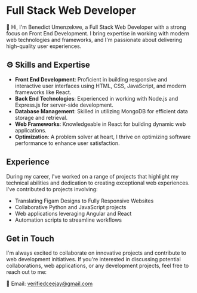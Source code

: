 # Full Stack Web Developer

👋 Hi, I'm Benedict Umenzekwe, a Full Stack Web Developer with a strong focus on Front End Development. I bring expertise in working with modern web technologies and frameworks, and I'm passionate about delivering high-quality user experiences.

##  ⚙️ Skills and Expertise

- **Front End Development**: Proficient in building responsive and interactive user interfaces using HTML, CSS, JavaScript, and modern frameworks like React.
- **Back End Technologies**: Experienced in working with Node.js and Express.js for server-side development.
- **Database Management**: Skilled in utilizing MongoDB for efficient data storage and retrieval.
- **Web Frameworks**: Knowledgeable in React for building dynamic web applications.
- **Optimization**: A problem solver at heart, I thrive on optimizing software performance to enhance user satisfaction.

## Experience

During my career, I've worked on a range of projects that highlight my technical abilities and dedication to creating exceptional web experiences. I've contributed to projects involving:

- Translating Figam Designs to Fully Responsive Websites
- Collaborative Python and JavaScript projects
- Web applications leveraging Angular and React
- Automation scripts to streamline workflows

## Get in Touch

I'm always excited to collaborate on innovative projects and contribute to web development initiatives. If you're interested in discussing potential collaborations, web applications, or any development projects, feel free to reach out to me:

📧 Email: verifiedceejay@gmail.com


<!---
cjpanda/cjpanda is a ✨ special ✨ repository because its `README.md` (this file) appears on your GitHub profile.
You can click the Preview link to take a look at your changes.
--->
